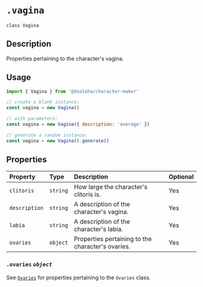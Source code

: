 # `.vagina`

`class Vagina`

## Description

Properties pertaining to the character's vagina.

## Usage

```js
import { Vagina } from '@dsoloha/character-maker'

// create a blank instance:
const vagina = new Vagina()

// with parameters:
const vagina = new Vagina({ description: 'average' })

// generate a random instance:
const vagina = new Vagina().generate()
```

## Properties

| Property      | Type     | Description                                       | Optional |
|:--------------|:---------|:--------------------------------------------------|:---------|
| `clitoris`    | `string` | How large the character's clitoris is.            | Yes      |
| `description` | `string` | A description of the character's vagina.          | Yes      |
| `labia`       | `string` | A description of the character's labia.           | Yes      |
| `ovaries`     | `object` | Properties pertaining to the character's ovaries. | Yes      |

### `.ovaries` *`object`*

See [`Ovaries`](./ovaries) for properties pertaining to the `Ovaries` class.
